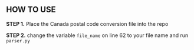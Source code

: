 ## HOW TO USE

**STEP 1.** Place the Canada postal code conversion file into the repo

**STEP 2.** change the variable ```file_name``` on line 62 to your file name and run ```parser.py```